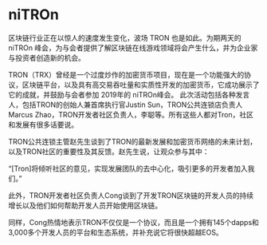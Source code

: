 # 

# niTROn

区块链行业正在以惊人的速度发生变化，波场 TRON 也是如此。为期两天的 niTROn 峰会，为与会者提供了解区块链在线游戏领域将会产生什么，并为企业家与投资者创造新的机会。

TRON（TRX）曾经是一个过度炒作的加密货币项目，现在是一个功能强大的协议，区块链平台，以及具有高交易吞吐量和实质性开发的加密货币，它成功展示了它的成就，并鼓励与会者参加 2019年的 niTROn峰会。
此次活动包括各种发言人，包括TRON的创始人兼首席执行官Justin Sun，TRON公共连锁店负责人Marcus Zhao，TRON开发者社区负责人，李聪等。所有这些人都对Tron，社区和发展有很多话要说。

TRON公共连锁主管赵先生谈到了TRON的最新发展和加密货币网络的未来计划，以及TRON社区的重要性及其反馈。赵先生说，让观众参与其中：

“[Tron]将倾听社区的意见，实现发展团队的去中心化，吸引更多的开发者加入我们。”

此外，TRON开发者社区负责人Cong谈到了开发TRON区块链的开发人员的持续增长以及他们如何帮助开发人员开始使用区块链。

同样，Cong热情地表示TRON不仅仅是一个协议，而且是一个拥有145个dapps和3,000多个开发人员的平台和生态系统，并补充说它将很快超越EOS。

